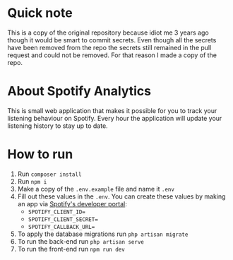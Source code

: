 # Quick note
This is a copy of the original repository because idiot me 3 years ago though it would be smart to commit secrets. Even though all the secrets have been removed from the repo the secrets still remained in the pull request and could not be removed.
For that reason I made a copy of the repo.

# About Spotify Analytics
This is small web application that makes it possible for you to track your listening behaviour on Spotify. Every hour the application will update your listening history to stay up to date.

# How to run
1. Run `composer install`
2. Run `npm i`
3. Make a copy of the `.env.example` file and name it `.env`
4. Fill out these values in the `.env`. You can create these values by making an app via [Spotify's developer portal](https://developer.spotify.com/):
	- `SPOTIFY_CLIENT_ID=`
	- `SPOTIFY_CLIENT_SECRET=`
	- `SPOTIFY_CALLBACK_URL=`
5. To apply the database migrations run `php artisan migrate`
6. To run the back-end run `php artisan serve`
7. To run the front-end run `npm run dev`
